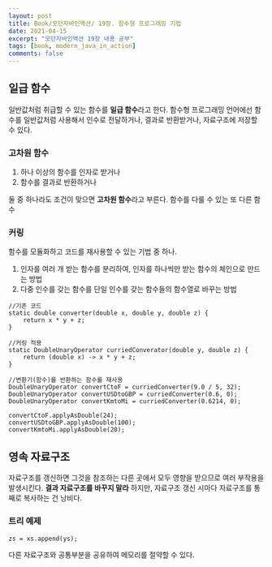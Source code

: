 ```yaml
---
layout: post
title: Book/모던자바인액션/ 19장. 함수형 프로그래밍 기법
date: 2021-04-15
excerpt: "모던자바인액션 19장 내용 공부"
tags: [book, modern_java_in_action]
comments: false
---
```

## 일급 함수
일반값처럼 취급할 수 있는 함수를 **일급 함수**라고 한다. 함수형 프로그래밍 언어에선 함수를 일반값처럼
사용해서 인수로 전달하거나, 결과로 반환받거나, 자료구조에 저장할 수 있다.

### 고차원 함수
1. 하나 이상의 함수를 인자로 받거나
2. 함수를 결과로 반환하거나

둘 중 하나라도 조건이 맞으면 **고차원 함수**라고 부른다. 함수를 다룰 수 있는 또 다른 함수

### 커링
함수를 모듈화하고 코드를 재사용할 수 있는 기법 중 하나.
1. 인자를 여러 개 받는 함수를 분리하여, 인자를 하나씩만 받는 함수의 체인으로 만드는 방법
2. 다중 인수를 갖는 함수를 단일 인수를 갖는 함수들의 함수열로 바꾸는 방법

```
//기존 코드
static double converter(double x, double y, double z) {
    return x * y + z;
}

//커링 적용
static DoubleUnaryOperator curriedConverator(double y, double z) {
    return (double x) -> x * y + z;
}

//변환기(함수)를 반환하는 함수를 재사용
DoubleUnaryOperator convertCtoF = curriedConverter(9.0 / 5, 32);
DoubleUnaryOperator convertUSDtoGBP = curriedConverter(0.6, 0);
DoubleUnaryOperator convertKmtoMi = curriedConverter(0.6214, 0);

convertCtoF.applyAsDouble(24);
convertUSDtoGBP.applyAsDouble(100);
convertKmtoMi.applyAsDouble(20);
```

## 영속 자료구조
자료구조를 갱신하면 그것을 참조하는 다른 곳에서 모두 영향을 받으므로 여러 부작용을 발생시킨다.
**결과 자료구조를 바꾸지 말라** 하지만, 자료구조 갱신 시마다 자료구조를 통째로 복사하는 건 낭비다.

### 트리 예제
```
zs = xs.append(ys);
```
다른 자료구조와 공통부분을 공유하여 메모리를 절약할 수 있다.
